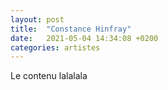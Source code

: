 ```yaml
---
layout: post
title:  "Constance Hinfray"
date:   2021-05-04 14:34:08 +0200
categories: artistes
---
```

Le contenu lalalala
